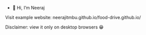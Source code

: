 - 👋 Hi, I’m Neeraj

Visit example website: neerajitmbu.github.io/food-drive.github.io/

Disclaimer: view it only on desktop browsers 😁
